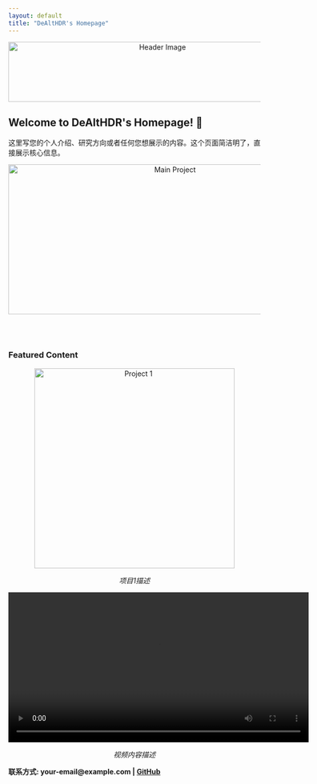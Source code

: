 ```yaml
---
layout: default
title: "DeAltHDR's Homepage"
---
```


<div align="center">
    <img src="/images/signal2.png" width="600" height="120" alt="Header Image">
</div>

<h2>Welcome to DeAltHDR's Homepage! 👋</h2>

<p>这里写您的个人介绍、研究方向或者任何您想展示的内容。这个页面简洁明了，直接展示核心信息。</p>

<div align="center">
    <img src="/images/your-main-image.jpg" width="650" height="300" alt="Main Project">
</div>

<br><br>

<h3>Featured Content</h3>

<div align="center">
    <img src="/images/project1.jpg" width="400" alt="Project 1">
    <p><em>项目1描述</em></p>
</div>

<div align="center">
    <video width="600" controls>
        <source src="/images/your-video.mp4" type="video/mp4">
        您的浏览器不支持视频播放。
    </video>
    <p><em>视频内容描述</em></p>
</div>

<p><strong>联系方式: your-email@example.com | 
<a href="https://github.com/Zhang-ShuoHao">GitHub</a></strong></p>
